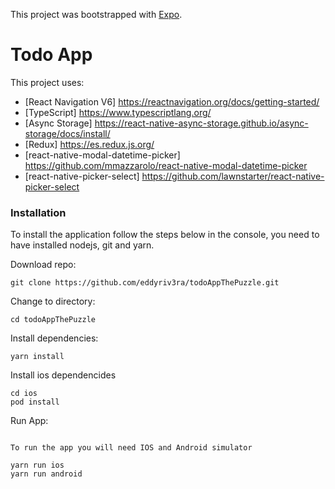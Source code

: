 This project was bootstrapped with [Expo](https://docs.expo.dev/).

# Todo App

This project uses:

- [React Navigation V6] https://reactnavigation.org/docs/getting-started/
- [TypeScript] https://www.typescriptlang.org/
- [Async Storage] https://react-native-async-storage.github.io/async-storage/docs/install/
- [Redux] https://es.redux.js.org/
- [react-native-modal-datetime-picker] https://github.com/mmazzarolo/react-native-modal-datetime-picker
- [react-native-picker-select] https://github.com/lawnstarter/react-native-picker-select

### Installation

To install the application follow the steps below in the console, you need to have installed nodejs, git and yarn.

Download repo:

```
git clone https://github.com/eddyriv3ra/todoAppThePuzzle.git
```

Change to directory:

```
cd todoAppThePuzzle
```

Install dependencies:

```
yarn install

```

Install ios dependencides

```
cd ios
pod install

```

Run App:

```

To run the app you will need IOS and Android simulator

yarn run ios
yarn run android

```

```

```
